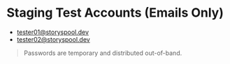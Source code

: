 # Staging Test Accounts (Emails Only)
- tester01@storyspool.dev
- tester02@storyspool.dev

> Passwords are temporary and distributed out-of-band.
